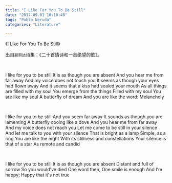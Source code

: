 ```yaml
---
title: "I Like For You To Be Still"
date: "2017-09-01 10:10:40"
tags: "Pablo Neruda"
categories: "Literature"

---
```



《I Like For You To Be Still》

出自`聂努达`诗集：《二十首情诗和一首绝望的歌》。


<br/>

I like for you to be still
It is as though you are absent
And you hear me from far away
And my voice does not touch you
It seems as though your eyes had flown away
And it seems that a kiss had sealed your mouth
As all things are filled with my soul
You emerge from the things
Filled with my soul
You are like my soul
A butterfly of dream
And you are like the word: Melancholy

<!--more-->

<br>

I like for you to be still
And you seem far away
It sounds as though you are lamenting
A butterfly cooing like a dove
And you hear me from far away
And my voice does not reach you
Let me come to be still in your silence
And let me talk to you with your silence
That is bright as a lamp
Simple, as a ring
You are like the night
With its stillness and constellations
Your silence is that of a star
As remote and candid

<br>

I like for you to be still
It is as though you are absent
Distant and full of sorrow
So you would've died
One word then, One smile is enough
And I'm happy;
Happy that it's not true